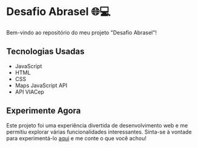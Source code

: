 # Desafio Abrasel 🌐💻

Bem-vindo ao repositório do meu projeto "Desafio Abrasel"!

## Tecnologias Usadas

- JavaScript
- HTML
- CSS
- Maps JavaScript API
- API VIACep

## Experimente Agora

Este projeto foi uma experiência divertida de desenvolvimento web e me permitiu explorar várias funcionalidades interessantes. Sinta-se à vontade para experimentá-lo [aqui](https://desafioabrasel.netlify.app/) e me conte o que você achou!

